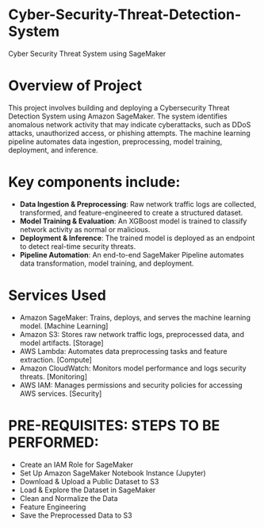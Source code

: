 # Cyber-Security-Threat-Detection-System
Cyber Security Threat System using SageMaker

# Overview of Project
This project involves building and deploying a Cybersecurity Threat Detection System using Amazon SageMaker. The system identifies anomalous network activity that may indicate cyberattacks, such as DDoS attacks, unauthorized access, or phishing attempts. The machine learning pipeline automates data ingestion, preprocessing, model training, deployment, and inference.

# Key components include:
- **Data Ingestion & Preprocessing**: Raw network traffic logs are collected, transformed, and feature-engineered to create a structured dataset.
- **Model Training & Evaluation**: An XGBoost model is trained to classify network activity as normal or malicious.
- **Deployment & Inference**: The trained model is deployed as an endpoint to detect real-time security threats.
- **Pipeline Automation**: An end-to-end SageMaker Pipeline automates data transformation, model training, and deployment.

# Services Used
- Amazon SageMaker: Trains, deploys, and serves the machine learning model. [Machine Learning]
- Amazon S3: Stores raw network traffic logs, preprocessed data, and model artifacts. [Storage]
- AWS Lambda: Automates data preprocessing tasks and feature extraction. [Compute]
- Amazon CloudWatch: Monitors model performance and logs security threats. [Monitoring]
- AWS IAM: Manages permissions and security policies for accessing AWS services. [Security]

# PRE-REQUISITES: STEPS TO BE PERFORMED: 
- Create an IAM Role for SageMaker
- Set Up Amazon SageMaker Notebook Instance (Jupyter)
- Download & Upload a Public Dataset to S3
- Load & Explore the Dataset in SageMaker
- Clean and Normalize the Data
- Feature Engineering
- Save the Preprocessed Data to S3
